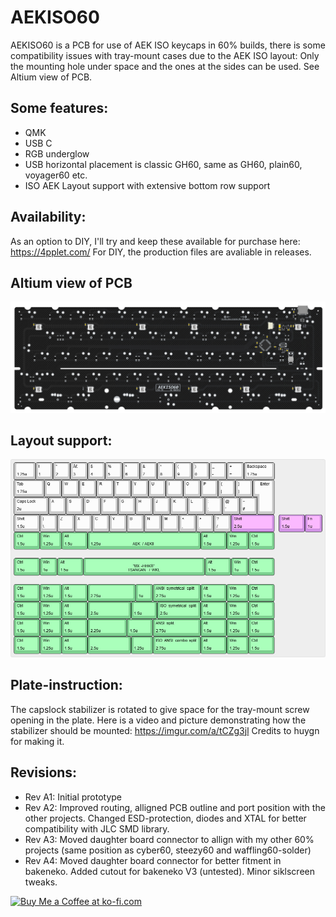 # AEKISO60

AEKISO60 is a PCB for use of AEK ISO keycaps in 60% builds, there is some compatibility issues with tray-mount cases due to the AEK ISO layout: Only the mounting hole under space and the ones at the sides can be used. See Altium view of PCB.

## Some features:
- QMK
- USB C
- RGB underglow
- USB horizontal placement is classic GH60, same as GH60, plain60, voyager60 etc.
- ISO AEK Layout support with extensive bottom row support

## Availability:
As an option to DIY, I'll try and keep these available for purchase here: https://4pplet.com/ For DIY, the production files are avaliable in releases.

## Altium view of PCB
![alt text](./readme-images/AEKISO60_Rev_B2.jpg "PCB View - Rev B")

## Layout support: 
![alt text](./readme-images/layout_support.jpg "Layout support")

## Plate-instruction:
The capslock stabilizer is rotated to give space for the tray-mount screw opening in the plate. Here is a video and picture demonstrating how the stabilizer should be mounted: https://imgur.com/a/tCZg3jl Credits to huygn for making it.

## Revisions:
- Rev A1: Initial prototype
- Rev A2: Improved routing, alligned PCB outline and port position with the other projects. Changed ESD-protection, diodes and XTAL for better compatibility with JLC SMD library.
- Rev A3: Moved daughter board connector to allign with my other 60% projects (same position as cyber60, steezy60 and waffling60-solder)
- Rev A4: Moved daughter board connector for better fitment in bakeneko. Added cutout for bakeneko V3 (untested). Minor siklscreen tweaks.

<a href='https://ko-fi.com/4pplet' target='_blank'><img height='35' style='border:0px;height:46px;' src='https://az743702.vo.msecnd.net/cdn/kofi3.png?v=0' border='0' alt='Buy Me a Coffee at ko-fi.com' />
